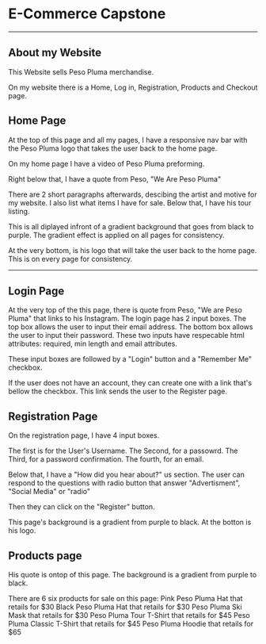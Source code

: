 # E-Commerce Capstone

___

## About my Website

This Website sells Peso Pluma merchandise.

On my website there is a Home, Log in, Registration, Products and Checkout page.

## Home Page 

At the top of this page and all my pages, I have a responsive nav bar with the Peso Pluma logo that takes the user back to the home page.

On my home page I have a video of Peso Pluma preforming.

Right below that, I have a quote from Peso, "We Are Peso Pluma"

There are 2 short paragraphs afterwards, descibing the artist and motive for my website. 
I also list what items I have for sale. Below that, I have his tour listing. 

This is all diplayed infront of a gradient background that goes from black to purple. 
The gradient effect is applied on all pages for consistency.

At the very bottom, is his logo that will take the user back to the home page. This is on every page for consistency.

____

## Login Page

At the very top of the this page, there is quote from Peso, "We are Peso Pluma" that links to his Instagram.
The login page has 2 input boxes. The top box allows the user to input their email address. The bottom box allows the user to input their password. These two inputs have respecable html attributes: required, min length and email attributes. 

These input boxes are followed by a "Login" button and a "Remember Me" checkbox. 

If the user does not have an account, they can create one with a link that's bellow the checkbox. This link sends the user to the Register page. 

## Registration Page
On the registration page, I have 4 input boxes. 

The first is for the User's Username.
The Second, for a passowrd.
The Third, for a password confirmation.
The fourth, for an email.

Below that, I have a "How did you hear about?" us section.
The user can respond to the questions with radio button that answer "Advertisment", "Social Media" or "radio"

Then they can click on the "Register" button.

This page's background is a gradient from purple to black.
At the botton is his logo.

## Products page
His quote is ontop of this page. 
The background is a gradient from purple to black. 

There are 6 six products for sale on this page:
Pink Peso Pluma Hat that retails for $30
Black Peso Pluma Hat that retails for $30
Peso Pluma Ski Mask that retails for $30 
Peso Pluma Tour T-Shirt that retails for $45
Peso Pluma Classic T-Shirt that retails for $45
Peso Pluma Hoodie that retails for $65